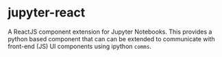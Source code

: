 # jupyter-react

A ReactJS component extension for Jupyter Notebooks. This provides a python based component that can can be extended to communicate with front-end (JS) UI components using ipython `comms`.


